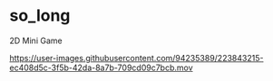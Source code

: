 # so_long
2D Mini Game

https://user-images.githubusercontent.com/94235389/223843215-ec408d5c-3f5b-42da-8a7b-709cd09c7bcb.mov
